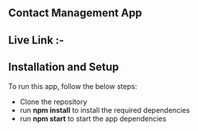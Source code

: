## Contact Management App

## Live Link :-

## Installation and Setup
To run this app, follow the below steps:
<ul>
  <li>Clone the repository</li>
  <li>run <strong>npm install</strong> to install the required dependencies</li>
  <li>run <strong>npm start</strong> to start the app dependencies</li>
</ul>
